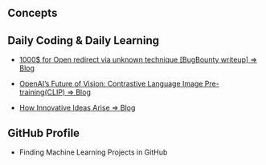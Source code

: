 ## Concepts

## Daily Coding & Daily Learning

- [1000$ for Open redirect via unknown technique [BugBounty writeup] => Blog](https://ruvlol.medium.com/1000-for-open-redirect-via-unknown-technique-675f5815e38a)

- [OpenAI’s Future of Vision: Contrastive Language Image Pre-training(CLIP) => Blog](https://www.analyticsvidhya.com/blog/2021/01/openais-future-of-vision-contrastive-language-image-pre-trainingclip/)

- [How Innovative Ideas Arise => Blog](https://jamesclear.com/dont-start-from-scratch)


## GitHub Profile

- Finding Machine Learning  Projects in GitHub